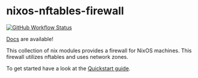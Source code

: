 # nixos-nftables-firewall
[![GitHub Workflow Status][docs-badge]][docs]

[Docs][docs] are available!

This collection of nix modules provides a firewall for NixOS machines.
This firewall utilizes nftables and uses network zones.

To get started have a look at the [Quickstart guide][quickstart].

[docs-badge]: https://img.shields.io/github/actions/workflow/status/thelegy/nixos-nftables-firewall/docs.yml?label=docs&style=for-the-badge
[docs]: https://thelegy.github.io/nixos-nftables-firewall/
[quickstart]: https://thelegy.github.io/nixos-nftables-firewall/quickstart/
